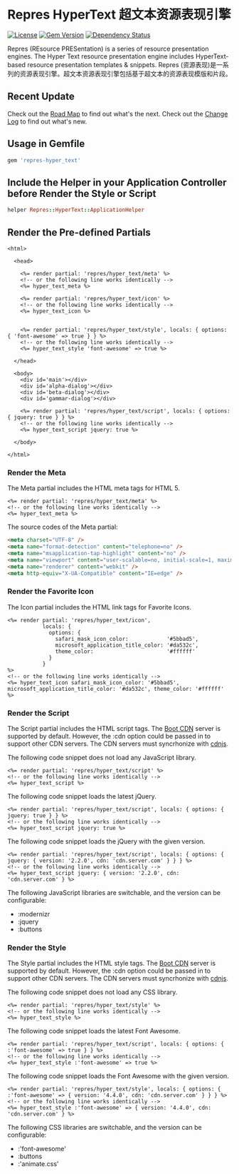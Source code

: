 # Repres HyperText 超文本资源表现引擎

[![License](https://img.shields.io/badge/license-MIT-green.svg)](http://opensource.org/licenses/MIT)
[![Gem Version](https://badge.fury.io/rb/repres-hyper_text.svg)](https://badge.fury.io/rb/repres-hyper_text)
[![Dependency Status](https://gemnasium.com/badges/github.com/topbitdu/repres-hyper_text.svg)](https://gemnasium.com/github.com/topbitdu/repres-hyper_text)

Repres (REsource PRESentation) is a series of resource presentation engines. The Hyper Text resource presentation engine includes HyperText-based resource presentation templates & snippets.
Repres (资源表现)是一系列的资源表现引擎。超文本资源表现引擎包括基于超文本的资源表现模版和片段。



## Recent Update

Check out the [Road Map](ROADMAP.md) to find out what's the next.
Check out the [Change Log](CHANGELOG.md) to find out what's new.



## Usage in Gemfile

```ruby
gem 'repres-hyper_text'
```



## Include the Helper in your Application Controller before Render the Style or Script

```ruby
helper Repres::HyperText::ApplicationHelper
```



## Render the Pre-defined Partials

```erb
<html>

  <head>

    <%= render partial: 'repres/hyper_text/meta' %>
    <!-- or the following line works identically -->
    <%= hyper_text_meta %>

    <%= render partial: 'repres/hyper_text/icon' %>
    <!-- or the following line works identically -->
    <%= hyper_text_icon %>


    <%= render partial: 'repres/hyper_text/style', locals: { options: { 'font-awesome' => true } } %>
    <!-- or the following line works identically -->
    <%= hyper_text_style 'font-awesome' => true %>

  </head>

  <body>
    <div id='main'></div>
    <div id='alpha-dialog'></div>
    <div id='beta-dialog'></div>
    <div id='gammar-dialog'></div>

    <%= render partial: 'repres/hyper_text/script', locals: { options: { jquery: true } } %>
    <!-- or the following line works identically -->
    <%= hyper_text_script jquery: true %>

  </body>

</html>
```

### Render the Meta

The Meta partial includes the HTML meta tags for HTML 5.
```erb
<%= render partial: 'repres/hyper_text/meta' %>
<!-- or the following line works identically -->
<%= hyper_text_meta %>
```

The source codes of the Meta partial:
```html
<meta charset="UTF-8" />
<meta name="format-detection" content="telephone=no" />
<meta name="msapplication-tap-highlight" content="no" />
<meta name="viewport" content="user-scalable=no, initial-scale=1, maximum-scale=1, minimum-scale=1, width=device-width, height=device-height" />
<meta name="renderer" content="webkit" />
<meta http-equiv="X-UA-Compatible" content="IE=edge" />
```

### Render the Favorite Icon

The Icon partial includes the HTML link tags for Favorite Icons.
```erb
<%= render partial: 'repres/hyper_text/icon',
           locals: {
             options: {
               safari_mask_icon_color:            '#5bbad5',
               microsoft_application_title_color: '#da532c',
               theme_color:                       '#ffffff'
             }
           }
%>
<!-- or the following line works identically -->
<%= hyper_text_icon safari_mask_icon_color: '#5bbad5', microsoft_application_title_color: '#da532c', theme_color: '#ffffff' %>
```

### Render the Script

The Script partial includes the HTML script tags. The [Boot CDN](http://cdn.bootcss.com/) server is supported by default. However, the :cdn option could be passed in to support other CDN servers. The CDN servers must syncrhonize with [cdnjs](https://github.com/cdnjs/cdnjs).

The following code snippet does not load any JavaScript library.
```erb
<%= render partial: 'repres/hyper_text/script' %>
<!-- or the following line works identically -->
<%= hyper_text_script %>
```

The following code snippet loads the latest jQuery.
```erb
<%= render partial: 'repres/hyper_text/script', locals: { options: { jquery: true } } %>
<!-- or the following line works identically -->
<%= hyper_text_script jquery: true %>
```

The following code snippet loads the jQuery with the given version.
```erb
<%= render partial: 'repres/hyper_text/script', locals: { options: { jquery: { version: '2.2.0', cdn: 'cdn.server.com' } } } %>
<!-- or the following line works identically -->
<%= hyper_text_script jquery: { version: '2.2.0', cdn: 'cdn.server.com' } %>
```

The following JavaScript libraries are switchable, and the version can be configurable:
- :modernizr
- :jquery
- :buttons

### Render the Style

The Style partial includes the HTML style tags. The [Boot CDN](http://cdn.bootcss.com/) server is supported by default. However, the :cdn option could be passed in to support other CDN servers. The CDN servers must syncrhonize with [cdnjs](https://github.com/cdnjs/cdnjs).

The following code snippet does not load any CSS library.
```erb
<%= render partial: 'repres/hyper_text/style' %>
<!-- or the following line works identically -->
<%= hyper_text_style %>
```

The following code snippet loads the latest Font Awesome.
```erb
<%= render partial: 'repres/hyper_text/script', locals: { options: { :'font-awesome' => true } } %>
<!-- or the following line works identically -->
<%= hyper_text_style :'font-awesome' => true %>
```

The following code snippet loads the Font Awesome with the given version.
```erb
<%= render partial: 'repres/hyper_text/style', locals: { options: { :'font-awesome' => { version: '4.4.0', cdn: 'cdn.server.com' } } } %>
<!-- or the following line works identically -->
<%= hyper_text_style :'font-awesome' => { version: '4.4.0', cdn: 'cdn.server.com' } %>
```

The following CSS libraries are switchable, and the version can be configurable:
- :'font-awesome'
- :buttons
- :'animate.css'
